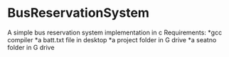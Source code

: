 # BusReservationSystem
A simple bus reservation system implementation in c
Requirements:
*gcc compiler
*a batt.txt file in desktop
*a project folder in G drive
*a seatno folder in G drive
